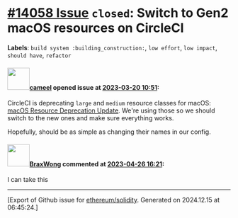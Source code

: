 # [\#14058 Issue](https://github.com/ethereum/solidity/issues/14058) `closed`: Switch to Gen2 macOS resources on CircleCI
**Labels**: `build system :building_construction:`, `low effort`, `low impact`, `should have`, `refactor`


#### <img src="https://avatars.githubusercontent.com/u/137030?v=4" width="50">[cameel](https://github.com/cameel) opened issue at [2023-03-20 10:51](https://github.com/ethereum/solidity/issues/14058):

CircleCI is deprecating `large` and `medium` resource classes for macOS: [macOS Resource Deprecation Update](https://discuss.circleci.com/t/macos-resource-deprecation-update/46891). We're using those so we should switch to the new ones and make sure everything works.

Hopefully, should be as simple as changing their names in our config.

#### <img src="https://avatars.githubusercontent.com/u/83001805?u=5ccedf9b4c69aad6b5461e430897b389c1505676&v=4" width="50">[BraxWong](https://github.com/BraxWong) commented at [2023-04-26 16:21](https://github.com/ethereum/solidity/issues/14058#issuecomment-1523701379):

I can take this


-------------------------------------------------------------------------------



[Export of Github issue for [ethereum/solidity](https://github.com/ethereum/solidity). Generated on 2024.12.15 at 06:45:24.]
